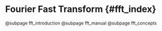 # Fourier Fast Transform {#fft_index}
@subpage fft_introduction
@subpage fft_manual
@subpage fft_concepts